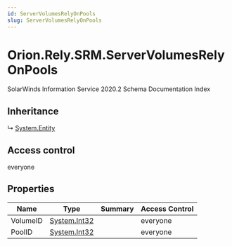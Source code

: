 ```yaml
---
id: ServerVolumesRelyOnPools
slug: ServerVolumesRelyOnPools
---
```


# Orion.Rely.SRM.ServerVolumesRelyOnPools

SolarWinds Information Service 2020.2 Schema Documentation Index

## Inheritance

↳ [System.Entity](./../System/Entity)

## Access control

everyone

## Properties

| Name | Type | Summary | Access Control |
| ------ | ------ | ------ | ------ |
| VolumeID | [System.Int32](https://docs.microsoft.com/en-us/dotnet/api/system.int32) |  | everyone |
| PoolID | [System.Int32](https://docs.microsoft.com/en-us/dotnet/api/system.int32) |  | everyone |

